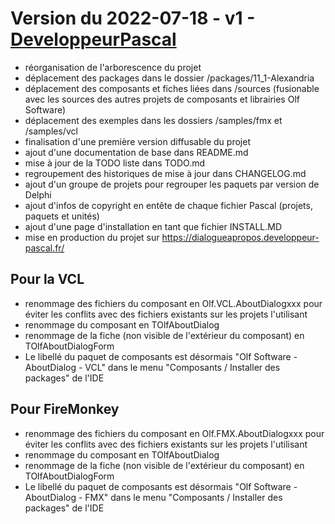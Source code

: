 # Version du 2022-07-18 - v1 - [DeveloppeurPascal](https://github.com/DeveloppeurPascal)

* réorganisation de l'arborescence du projet
* déplacement des packages dans le dossier /packages/11_1-Alexandria
* déplacement des composants et fiches liées dans /sources (fusionable avec les sources des autres projets de composants et librairies Olf Software)
* déplacement des exemples dans les dossiers /samples/fmx et /samples/vcl
* finalisation d'une première version diffusable du projet
* ajout d'une documentation de base dans README.md
* mise à jour de la TODO liste dans TODO.md
* regroupement des historiques de mise à jour dans CHANGELOG.md
* ajout d'un groupe de projets pour regrouper les paquets par version de Delphi
* ajout d'infos de copyright en entête de chaque fichier Pascal (projets, paquets et unités)
* ajout d'une page d'installation en tant que fichier INSTALL.MD
* mise en production du projet sur https://dialogueapropos.developpeur-pascal.fr/

## Pour la VCL

* renommage des fichiers du composant en Olf.VCL.AboutDialogxxx pour éviter les conflits avec des fichiers existants sur les projets l'utilisant
* renommage du composant en TOlfAboutDialog
* renommage de la fiche (non visible de l'extérieur du composant) en TOlfAboutDialogForm
* Le libellé du paquet de composants est désormais "Olf Software - AboutDialog - VCL" dans le menu "Composants / Installer des packages" de l'IDE

## Pour FireMonkey

* renommage des fichiers du composant en Olf.FMX.AboutDialogxxx pour éviter les conflits avec des fichiers existants sur les projets l'utilisant
* renommage du composant en TOlfAboutDialog
* renommage de la fiche (non visible de l'extérieur du composant) en TOlfAboutDialogForm
* Le libellé du paquet de composants est désormais "Olf Software - AboutDialog - FMX" dans le menu "Composants / Installer des packages" de l'IDE
